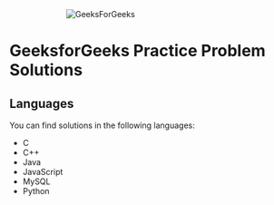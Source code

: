 <div style="margin-left:100px">
  <img src="https://media.geeksforgeeks.org/wp-content/cdn-uploads/20200817185016/gfg_complete_logo_2x-min.png" alt="GeeksForGeeks">
</div>

# GeeksforGeeks Practice Problem Solutions
## Languages

You can find solutions in the following languages:
- C
- C++
- Java
- JavaScript
- MySQL
- Python

